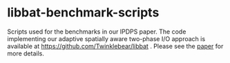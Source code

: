 # libbat-benchmark-scripts

Scripts used for the benchmarks in our IPDPS paper.
The code implementing our adaptive spatially aware two-phase I/O
approach is available at https://github.com/Twinklebear/libbat .
Please see the [paper](https://www.willusher.io/publications/particleio-ipdps21) for more details.

